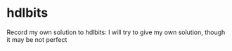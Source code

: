 # hdlbits
Record my own solution to hdlbits:
I will try to give my own solution, though it may be not perfect
